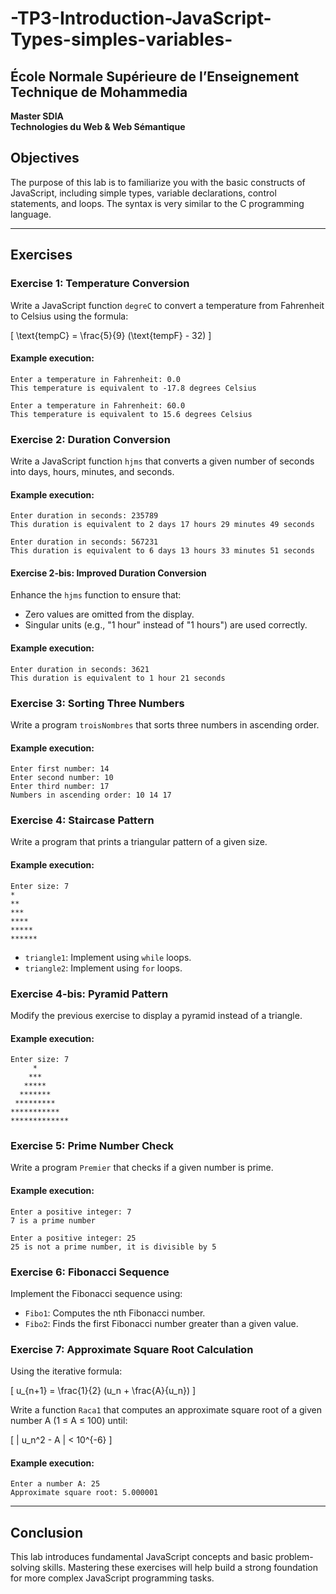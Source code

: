 # -TP3-Introduction-JavaScript-Types-simples-variables-

## École Normale Supérieure de l’Enseignement Technique de Mohammedia
**Master SDIA**  
**Technologies du Web & Web Sémantique**

## Objectives
The purpose of this lab is to familiarize you with the basic constructs of JavaScript, including simple types, variable declarations, control statements, and loops. The syntax is very similar to the C programming language.

---

## Exercises

### Exercise 1: Temperature Conversion
Write a JavaScript function `degreC` to convert a temperature from Fahrenheit to Celsius using the formula:

\[ \text{tempC} = \frac{5}{9} (\text{tempF} - 32) \]

#### Example execution:
```
Enter a temperature in Fahrenheit: 0.0
This temperature is equivalent to -17.8 degrees Celsius

Enter a temperature in Fahrenheit: 60.0
This temperature is equivalent to 15.6 degrees Celsius
```

### Exercise 2: Duration Conversion
Write a JavaScript function `hjms` that converts a given number of seconds into days, hours, minutes, and seconds.

#### Example execution:
```
Enter duration in seconds: 235789
This duration is equivalent to 2 days 17 hours 29 minutes 49 seconds

Enter duration in seconds: 567231
This duration is equivalent to 6 days 13 hours 33 minutes 51 seconds
```

#### Exercise 2-bis: Improved Duration Conversion
Enhance the `hjms` function to ensure that:
- Zero values are omitted from the display.
- Singular units (e.g., "1 hour" instead of "1 hours") are used correctly.

#### Example execution:
```
Enter duration in seconds: 3621
This duration is equivalent to 1 hour 21 seconds
```

### Exercise 3: Sorting Three Numbers
Write a program `troisNombres` that sorts three numbers in ascending order.

#### Example execution:
```
Enter first number: 14
Enter second number: 10
Enter third number: 17
Numbers in ascending order: 10 14 17
```

### Exercise 4: Staircase Pattern
Write a program that prints a triangular pattern of a given size.

#### Example execution:
```
Enter size: 7
*
**
***
****
*****
******
```

- `triangle1`: Implement using `while` loops.
- `triangle2`: Implement using `for` loops.

### Exercise 4-bis: Pyramid Pattern
Modify the previous exercise to display a pyramid instead of a triangle.

#### Example execution:
```
Enter size: 7
     *
    ***
   *****
  *******
 *********
***********
*************
```

### Exercise 5: Prime Number Check
Write a program `Premier` that checks if a given number is prime.

#### Example execution:
```
Enter a positive integer: 7
7 is a prime number

Enter a positive integer: 25
25 is not a prime number, it is divisible by 5
```

### Exercise 6: Fibonacci Sequence
Implement the Fibonacci sequence using:
- `Fibo1`: Computes the nth Fibonacci number.
- `Fibo2`: Finds the first Fibonacci number greater than a given value.

### Exercise 7: Approximate Square Root Calculation
Using the iterative formula:

\[ u_{n+1} = \frac{1}{2} (u_n + \frac{A}{u_n}) \]

Write a function `Raca1` that computes an approximate square root of a given number A (1 ≤ A ≤ 100) until:

\[ | u_n^2 - A | < 10^{-6} \]

#### Example execution:
```
Enter a number A: 25
Approximate square root: 5.000001
```

---

## Conclusion
This lab introduces fundamental JavaScript concepts and basic problem-solving skills. Mastering these exercises will help build a strong foundation for more complex JavaScript programming tasks.
